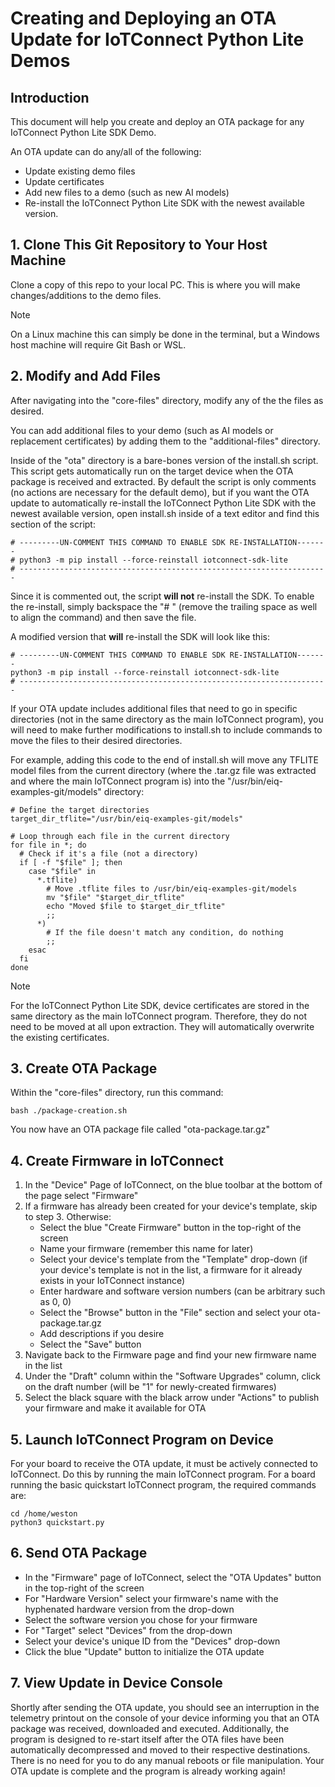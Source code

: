 # Creating and Deploying an OTA Update for IoTConnect Python Lite Demos

## Introduction
This document will help you create and deploy an OTA package for any IoTConnect Python Lite SDK Demo.

An OTA update can do any/all of the following:
* Update existing demo files
* Update certificates
* Add new files to a demo (such as new AI models)
* Re-install the IoTConnect Python Lite SDK with the newest available version.

## 1. Clone This Git Repository to Your Host Machine
Clone a copy of this repo to your local PC. This is where you will make changes/additions to the demo files.
>[!NOTE]
>On a Linux machine this can simply be done in the terminal, but a Windows host machine will require Git Bash or WSL.

## 2. Modify and Add Files
After navigating into the "core-files" directory, modify any of the the files as desired. 

You can add additional files to your demo (such as AI models or replacement certificates) by adding them to the "additional-files" directory.

Inside of the "ota" directory is a bare-bones version of the install.sh script. This script gets automatically run on the target device when the OTA package is received and extracted. 
By default the script is only comments (no actions are necessary for the default demo), but if you want the OTA update to automatically re-install the IoTConnect Python Lite SDK with the newest available version, open install.sh inside of a text editor and find this section of the script:

```
# ---------UN-COMMENT THIS COMMAND TO ENABLE SDK RE-INSTALLATION-------
# python3 -m pip install --force-reinstall iotconnect-sdk-lite
# ---------------------------------------------------------------------
```
Since it is commented out, the script **will not** re-install the SDK. To enable the re-install, simply backspace the "# " (remove the trailing space as well to align the command) and then save the file.

A modified version that **will** re-install the SDK will look like this:
```
# ---------UN-COMMENT THIS COMMAND TO ENABLE SDK RE-INSTALLATION-------
python3 -m pip install --force-reinstall iotconnect-sdk-lite
# ---------------------------------------------------------------------
```

If your OTA update includes additional files that need to go in specific directories (not in the same directory as the main IoTConnect program), you will need to make further modifications to install.sh to include commands to move the files to their desired directories.

For example, adding this code to the end of install.sh will move any TFLITE model files from the current directory (where the .tar.gz file was extracted and where the main IoTConnect program is) into the "/usr/bin/eiq-examples-git/models" directory:
```
# Define the target directories
target_dir_tflite="/usr/bin/eiq-examples-git/models"

# Loop through each file in the current directory
for file in *; do
  # Check if it's a file (not a directory)
  if [ -f "$file" ]; then
    case "$file" in
      *.tflite)
        # Move .tflite files to /usr/bin/eiq-examples-git/models
        mv "$file" "$target_dir_tflite"
        echo "Moved $file to $target_dir_tflite"
        ;;
      *)
        # If the file doesn't match any condition, do nothing
        ;;
    esac
  fi
done
```
>[!NOTE]
>For the IoTConnect Python Lite SDK, device certificates are stored in the same directory as the main IoTConnect program. Therefore, they do not need to be moved at all upon extraction. They will automatically overwrite the existing certificates.

## 3. Create OTA Package
Within the "core-files" directory, run this command:
```
bash ./package-creation.sh
```
You now have an OTA package file called "ota-package.tar.gz"

## 4. Create Firmware in IoTConnect
1) In the "Device" Page of IoTConnect, on the blue toolbar at the bottom of the page select "Firmware"
2) If a firmware has already been created for your device's template, skip to step 3. Otherwise:
   * Select the blue "Create Firmware" button in the top-right of the screen
   * Name your firmware (remember this name for later)
   * Select your device's template from the "Template" drop-down (if your device's template is not in the list, a firmware for it already exists in your IoTConnect instance)
   * Enter hardware and software version numbers (can be arbitrary such as 0, 0)
   * Select the "Browse" button in the "File" section and select your ota-package.tar.gz
   * Add descriptions if you desire
   * Select the "Save" button
3) Navigate back to the Firmware page and find your new firmware name in the list
4) Under the "Draft" column within the "Software Upgrades" column, click on the draft number (will be "1" for newly-created firmwares)
5) Select the black square with the black arrow under "Actions" to publish your firmware and make it available for OTA

## 5. Launch IoTConnect Program on Device
For your board to receive the OTA update, it must be actively connected to IoTConnect. Do this by running the main IoTConnect program. For a board running the basic quickstart IoTConnect program, the required commands are:
```
cd /home/weston
python3 quickstart.py
```

## 6. Send OTA Package
* In the "Firmware" page of IoTConnect, select the "OTA Updates" button in the top-right of the screen
* For "Hardware Version" select your firmware's name with the hyphenated hardware version from the drop-down
* Select the software version you chose for your firmware
* For "Target" select "Devices" from the drop-down
* Select your device's unique ID from the "Devices" drop-down
* Click the blue "Update" button to initialize the OTA update

## 7. View Update in Device Console
Shortly after sending the OTA update, you should see an interruption in the telemetry printout on the console of your device informing you that an OTA package was received, downloaded and executed. Additionally, the program is designed to re-start itself after the OTA files have been automatically decompressed and moved to their respective destinations. There is no need for you to do any manual reboots or file manipulation. Your OTA update is complete and the program is already working again!

